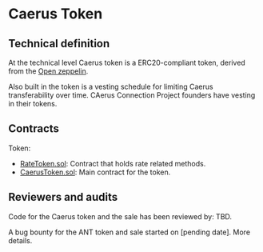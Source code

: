 # Caerus Token

## Technical definition

At the technical level Caerus token is a ERC20-compliant token, derived from the [Open zeppelin](https://github.com/OpenZeppelin/).

Also built in the token is a vesting schedule for limiting Caerus transferability over time. CAerus Connection Project founders have vesting in their tokens.

## Contracts

Token:

- [RateToken.sol](/contracts/RateToken.sol): Contract that holds rate related methods. 
- [CaerusToken.sol](/contracts/CaerusToken.sol): Main contract for the token.  

## Reviewers and audits

Code for the Caerus token and the sale has been reviewed by:
TBD.

A bug bounty for the ANT token and sale started on [pending date]. More details.
